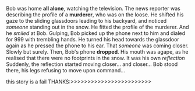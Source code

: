 
Bob was home **all alone**, watching the television.
The news reporter was describing the profile of a **murderer**, who was on the loose.
He shifted his gaze to the sliding glassdoors leading to his backyard, and noticed *someone* standing out in the snow. 
He fitted the profile of the murderer. And he *smiled* at Bob. 
Gulping, Bob picked up the phone next to him and dialed for 999 with trembling hands.
He turned his head towards the glassdoor again as he pressed the phone to his ear. 
That *someone* was coming closer. Slowly but surely. 
Then, Bob's phone **dropped**.
His mouth was agape, as he realised that there were no footprints in the snow. 
It was his own *reflection* 
Suddenly, the reflection started moving closer... and closer... 
Bob stood there, his legs refusing to move upon command...

this story is a fail THANKS:>>>>>>>>>>>>>>>>>>>>>>>>
